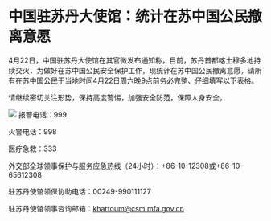 # 中国驻苏丹大使馆：统计在苏中国公民撤离意愿

4月22日，中国驻苏丹大使馆在其官微发布通知称，目前，苏丹首都喀土穆多地持续交火，为做好在苏中国公民安全保护工作，现统计在苏中国公民撤离意愿，请所有在苏中国公民于当地时间4月22日周六晚9点前务必完整、仔细填写以下表格。

请继续密切关注形势，保持高度警惕，加强安全防范，保障人身安全。

![](https://inews.gtimg.com/om_bt/ONcGC7jYrZE5ML__KkbTleEuVRRvR8LGvwiKsIam3bTDkAA/1000)
报警电话：999

火警电话：998

医疗急救：333

外交部全球领事保护与服务应急热线（24小时）：+86-10-12308或+86-10-65612308

驻苏丹使馆领保协助电话：00249-990111127

驻苏丹使馆领事咨询邮箱：khartoum@csm.mfa.gov.cn

